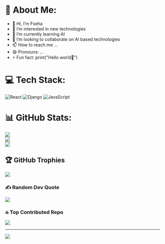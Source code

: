 

<!---
fseha-hagos/fseha-hagos is a ✨ special ✨ repository because its `README.md` (this file) appears on your GitHub profile.
You can click the Preview link to take a look at your changes.
--->
# 💫 About Me:
- 👋 Hi, I’m Fseha
- 👀 I’m interested in new technologies 
- 🌱 I’m currently learning AI
- 💞️ I’m looking to collaborate on AI based technologies 
- 📫 How to reach me ...
- 😄 Pronouns: ...
- ⚡ Fun fact: print("Hello world🥰")
# 💻 Tech Stack:
![React](https://img.shields.io/badge/react-%2320232a.svg?style=for-the-badge&logo=react&logoColor=%2361DAFB) ![Django](https://img.shields.io/badge/django-%23092E20.svg?style=for-the-badge&logo=django&logoColor=white) ![JavaScript](https://img.shields.io/badge/javascript-%23323330.svg?style=for-the-badge&logo=javascript&logoColor=%23F7DF1E)
# 📊 GitHub Stats:
![](https://github-readme-stats.vercel.app/api?username=fseha-hagos&theme=dark&hide_border=false&include_all_commits=true&count_private=true)<br/>
![](https://github-readme-streak-stats.herokuapp.com/?user=fseha-hagos&theme=dark&hide_border=false)<br/>
![](https://github-readme-stats.vercel.app/api/top-langs/?username=fseha-hagos&theme=dark&hide_border=false&include_all_commits=true&count_private=true&layout=compact)

## 🏆 GitHub Trophies
![](https://github-profile-trophy.vercel.app/?username=fseha-hagos&theme=one_dark_pro&no-frame=false&no-bg=false&margin-w=4)

### ✍️ Random Dev Quote
![](https://quotes-github-readme.vercel.app/api?type=horizontal&theme=radical)

### 🔝 Top Contributed Repo
![](https://github-contributor-stats.vercel.app/api?username=fseha-hagos&limit=5&theme=dark&combine_all_yearly_contributions=true)

---
[![](https://visitcount.itsvg.in/api?id=fseha-hagos&icon=0&color=0)](https://visitcount.itsvg.in)

<!-- Proudly created with GPRM ( https://gprm.itsvg.in ) -->
